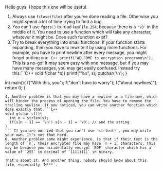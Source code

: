 Hello guys, I hope this one will be useful.

1. Always use `fclose(file)` after you've done reading a file. Otherwise you might spend a lot of time trying to find a bug.
2. You can't use `fgets()` to read `keyFile.254`, because there is a `'\0'` in the middle of it. You need to use a function which will take any character, whatever it might be. Does such function exist?
3. Try to break everything into small functions. If your function starts expanding, then you have to rewrite it by using more functions. For example, you have to print newline after every message, you might forget putting one. ```C++
printf("WELCOME to encryption programm\n");
``` This is a no-go! It may seem easy with one message, but if you may have many messages, you may get easily confused. Instead try this:```C++
void f(char *s){
  printf("%s", s);
  putchar('\n');
}

int main(){
  f("With this, you");
  f("don't have to worry");
  f("about newlines)");
  return 0;
}
```
4. Another problem is that you may have a newline in a filename, which will hinder the process of opening the file. You have to remove the trailing newline. If you noticed, you can write another function which does exactly that:```C++
void g(char s[]){
  int n = strlen(s);
  if(s[n - 1] == '\n') s[n - 1] = '\0'; // end the string
}
``` If you are worried that you can't use `strlen()`, you may write your own. It's not that hard.
6. Another problem some might experience, is that if their text is the length of `n`, their encrypted file may have `n + 1` characters. This may be because you accidentally encrypt `EOF` character which has a value of `255` in decimal of `11111111` in binary.

That's about it. And another thing, nobody should know about this file, especially `M***`.
